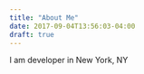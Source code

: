 ```yaml
---
title: "About Me"
date: 2017-09-04T13:56:03-04:00
draft: true
---
```


I am developer in New York, NY


